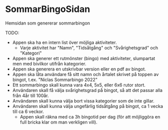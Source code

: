 # SommarBingoSidan
Hemsidan som genererar sommarbingon

TODO:
  * Appen ska ha en intern list över möjliga aktiviteter.
    - Varje aktivitet har "Namn", "Tidsåtgång" och "Svårighetsgrad" och "Kategori"
  * Appen ska generer ett rutmönster (bingo) med aktiviteter, slumpartat men med bivilkor utifrån kategorier.
  * Appen ska generera en utskrivbar version eller en pdf av bingot.
  * Appen ska låta användare få sitt namn och årtalet skrivet på toppen av bingot, t.ex. "Niclas Sommarbingo 2022"
  * Ett sommarbingo skall kunna vara 4x4, 5x5, eller 6x6 rutor stort.
  * Användaren skall få välja svårighetsgrad på bingot, så att det passar alla från 4år till 100år.
  * Användaren skall kunna välja bort vissa kategorier som de inte gillar.
  * Användaren skall kunna välja ungefärlig tidsåtgång på bingot, ca 1 vecka till ca 6 veckor.
    - Appen skall räkna med ca 3h bingotid per dag (för att möjliggöra en full bricka klar om man verkligen vill).
